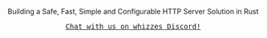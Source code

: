 <div align="center">
  <p>Building a Safe, Fast, Simple and Configurable HTTP Server Solution in Rust</p>
</div>

<p align="center">
  <samp>
    <a href="https://discord.gg/ZERx8v6pjQ">Chat with us on whizzes Discord!</a>
  </samp>
</p>
